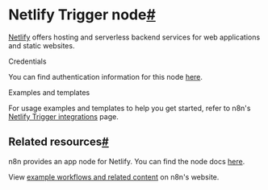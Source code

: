 [](https://github.com/n8n-io/n8n-docs/edit/main/docs/integrations/builtin/trigger-nodes/n8n-nodes-base.netlifytrigger.md "Edit this page")

# Netlify Trigger node[#](#netlify-trigger-node "Permanent link")

[Netlify](https://netlify.com/) offers hosting and serverless backend services for web applications and static websites.

Credentials

You can find authentication information for this node [here](../../credentials/netlify/).

Examples and templates

For usage examples and templates to help you get started, refer to n8n's [Netlify Trigger integrations](https://n8n.io/integrations/netlify-trigger/) page.

## Related resources[#](#related-resources "Permanent link")

n8n provides an app node for Netlify. You can find the node docs [here](../../app-nodes/n8n-nodes-base.netlify/).

View [example workflows and related content](https://n8n.io/integrations/netlify/) on n8n's website.